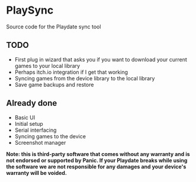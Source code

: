 # PlaySync

Source code for the Playdate sync tool

## TODO

- First plug in wizard that asks you if you want to download your current games to your local library
- Perhaps itch.io integration if I get that working
- Syncing games from the device library to the local library
- Save game backups and restore

## Already done

- Basic UI
- Initial setup
- Serial interfacing
- Syncing games to the device
- Screenshot manager

**Note: this is third-party software that comes without any warranty and is not endorsed or supported by Panic. If your Playdate breaks while using the software we are not responsible for any damages and your device's warranty will be voided.**
